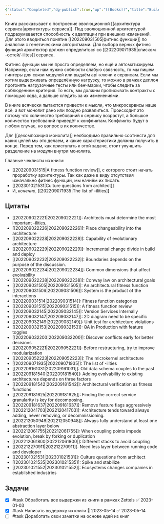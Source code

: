```yaml
---
{"status":"Completed","dg-publish":true,"up":"[[Books]]","title":"Building Evolutionary Architectures","category":"book","tags":["books"],"rating":3,"date":"2022-08-29T11:04:30+04:00","modified_at":"2023-05-14T14:26:54+04:00","permalink":"/books/building-evolutionary-architectures/","dgPassFrontmatter":true}
---
```





Книга рассказывает о построение эволюционной [[архитектура сервиса|архитектуры сервиса]]. Под эволюционной архитектурой подразумевается способность к адаптации при внешних изменений. Для этого вводиться понятие [[202209031505|фитнес функции]] по аналогии с генетическими алгоритмами. Для выбора верных фитнес функций архитектор должен определиться со [[202209071935|списком -остей/-ilites]] сервиса.

Фитнес функции мы не просто определяем, но ещё и автоматизируем. Например, если нам нужно соблюсти слабую связность, то мы пишем линтеры для связи модулей или выдаём api-ключи к сервисам. Если мы хотим выдерживать определённую нагрузку, то можно в рамках деплоя прогонять нагрузочные тесты или бенчмарки, чтобы следить за соблюдением критерия. То есть, мы должны прописывать контракты с помощью кода, а дальше следить за их изменениями. 

В книге всячески пытаются привести к мысли, что микросервисы наше всё, а вот монолит рано или поздно развалиться. Происходит это потому что количество требований к сервису возрастут, а большое количество требований приведёт к конфликтам. Конфликты будут в любом случае, но вопрос в их количестве.

Для [[декомпозиция монолита]] необходимо правильно соотнести для каких целей мы это делаем, и какие характеристики должны получить в конце. Перед тем, как приступать к этой задаче, стоит улучшить разделение на модули внутри монолита.

Главные чеклисты из книги:
- [[202209031515|A fitness function review]], с которого стоит начать проработку архитектуры. Так как даже в виду отсутствия изначально фитнес функций, мы начнём их писать.
- [[202301021531|Culture questions from architect]]
- И, _конечно_, [[202209071935|The list of -ilities]]

## Цитаты

- [[202209022221|202209022221]]: Architects must determine the most important -ilities.
- [[202209022226|202209022226]]: Place changeability into the architecture
- [[202209022228|202209022228]]: Capability of evolutionary architecture
- [[202209022229|202209022229]]: Incremental change divide in build and deploy
- [[202209022232|202209022232]]: Boundaries depends on the purpose of the discussion.
- [[202209022234|202209022234]]: Common dimensions that affect evolvability
- [[202209022238|202209022238]]: Conway law on architectural goals
- [[202209031505|202209031505]]: An architectural fitness function
- [[202209031506|202209031506]]: System is the product of the interactions
- [[202209031514|202209031514]]: Fitness function categories
- [[202209031515|202209031515]]: A fitness function review
- [[202209032145|202209032145]]: Version Services Internally
- [[202209032147|202209032147]]: 2D diagram need to be specific
- [[202209032149|202209032149]]: Unit test for architecture violations
- [[202209032153|202209032153]]: QA in Production with feature toggles
- [[202209032200|202209032200]]: Discover conflicts early for better decisions
- [[202209052221|202209052221]]: Before restructuring, try to improve modularization
- [[202209052223|202209052223]]: The microkernel architecture
- [[202209071935|202209071935]]: The list of -ilities
- [[202209161031|202209161031]]: Old data schema couples to the past
- [[202209181540|202209181540]]: Adding evolvability to existing architectures depends on three factors
- [[202209181542|202209181542]]: Architectural verification as fitness functions
- [[202209181625|202209181625]]: Finding the correct service granularity is key for decomposing.
- [[202209181637|202209181637]]: Remove feature flags aggressively
- [[202212041703|202212041703]]: Architecture tends toward always adding, never removing, or decommissioning.
- [[202212050948|202212050948]]: Always fully understand at least one abstraction layer below
- [[202212061755|202212061755]]: When coupling points impede evolution, break by forking or duplication
- [[202212061800|202212061800]]: Different stacks to avoid coupling
- [[202212270911|202212270911]]: Need less layer between running code and developer
- [[202301021531|202301021531]]: Culture questions from architect
- [[202301021535|202301021535]]: Spike and stabilize
- [[202301021552|202301021552]]: Ecosystems changes companies in established industries


## Задачи

- [x] #task Обработать все выдержки из книги в рамках Zettels ✅ 2023-01-03
- [x] #task Написать выдержку из книги 📅 2023-05-14 ✅ 2023-05-14
- [ ] #task Доработать свои заметки на основе идей из книг
